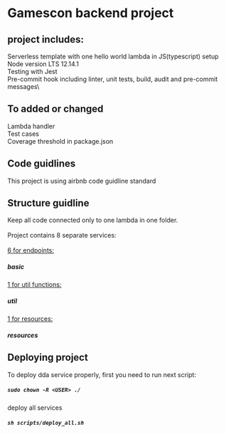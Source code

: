 # Gamescon backend project

## project includes:
  Serverless template with one hello world lambda in JS(typescript) setup\
  Node version LTS 12.14.1\
  Testing with Jest\
  Pre-commit hook including linter, unit tests, build, audit and pre-commit messages\

## To added or changed
  Lambda handler\
  Test cases\
  Coverage threshold in package.json

## Code guidlines
This project is using airbnb code guidline standard


## Structure guidline
Keep all code connected only to one lambda in one folder.\
\
Project contains 8 separate services:\
\
<u>6 for endpoints:</u> 
#####  basic 

<u>1 for util functions:</u> 
#####  util 

<u>1 for resources: </u> 
#####  resources 

## Deploying project
To deploy dda service properly, first you need to run next script:
##### `sudo chown -R <USER> ./`
deploy all services
##### `sh scripts/deploy_all.sh`




